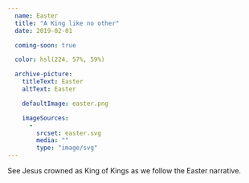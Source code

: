 ```yaml
---
  name: Easter
  title: "A King like no other"
  date: 2019-02-01

  coming-soon: true

  color: hsl(224, 57%, 59%)

  archive-picture:
    titleText: Easter
    altText: Easter

    defaultImage: easter.png

    imageSources:
      -
        srcset: easter.svg
        media: ""
        type: "image/svg"
---
```

See Jesus crowned as King of Kings as we follow the Easter narrative.
